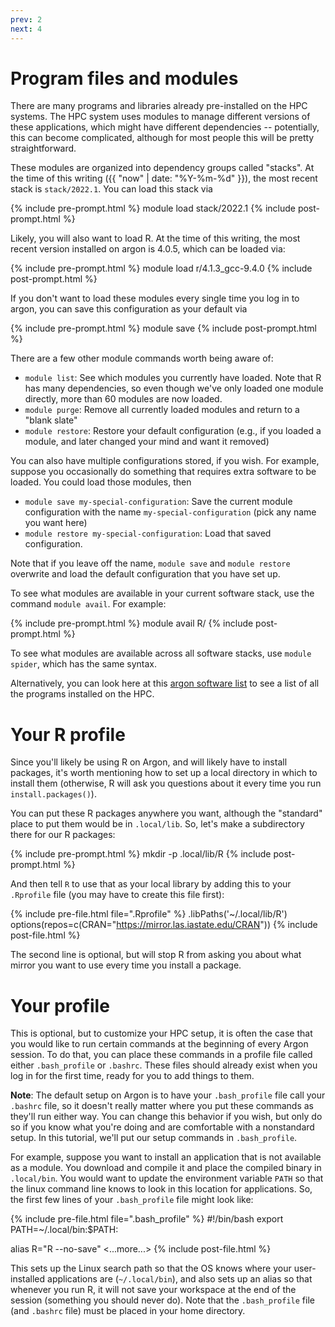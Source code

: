 ```yaml
---
prev: 2
next: 4
---
```


# Program files and modules

There are many programs and libraries already pre-installed on the HPC systems. The HPC system uses modules to manage different versions of these applications, which might have different dependencies -- potentially, this can become complicated, although for most people this will be pretty straightforward.

These modules are organized into dependency groups called "stacks". At the time of this writing ({{ "now" | date: "%Y-%m-%d" }}), the most recent stack is `stack/2022.1`. You can load this stack via

{% include pre-prompt.html %}
module load stack/2022.1
{% include post-prompt.html %}

Likely, you will also want to load R. At the time of this writing, the most recent version installed on argon is 4.0.5, which can be loaded via:

{% include pre-prompt.html %}
module load r/4.1.3_gcc-9.4.0
{% include post-prompt.html %}

If you don't want to load these modules every single time you log in to argon, you can save this configuration as your default via

{% include pre-prompt.html %}
module save
{% include post-prompt.html %}

There are a few other module commands worth being aware of:

* `module list`: See which modules you currently have loaded. Note that R has many dependencies, so even though we've only loaded one module directly, more than 60 modules are now loaded.
* `module purge`: Remove all currently loaded modules and return to a "blank slate"
* `module restore`: Restore your default configuration (e.g., if you loaded a module, and later changed your mind and want it removed)

You can also have multiple configurations stored, if you wish. For example, suppose you occasionally do something that requires extra software to be loaded. You could load those modules, then

* `module save my-special-configuration`: Save the current module configuration with the name `my-special-configuration` (pick any name you want here)
* `module restore my-special-configuration`: Load that saved configuration.

Note that if you leave off the name, `module save` and `module restore` overwrite and load the default configuration that you have set up.

To see what modules are available in your current software stack, use the command `module avail`. For example:

{% include pre-prompt.html %}
module avail R/
{% include post-prompt.html %}

To see what modules are available across all software stacks, use `module spider`, which has the same syntax. 

Alternatively, you can look here at this [argon software list](https://wiki.uiowa.edu/display/hpcdocs/Argon+Software+List) to see a list of all the programs installed on the HPC.

# Your R profile

Since you'll likely be using R on Argon, and will likely have to install
packages, it's worth mentioning how to set up a local directory in which to install them (otherwise, R will ask you questions about it every time you run `install.packages()`).

You can put these R packages anywhere you want, although the "standard" place to put them would be in `.local/lib`. So, let's make a subdirectory there for our R packages:

{% include pre-prompt.html %}
mkdir -p .local/lib/R
{% include post-prompt.html %}

And then tell `R` to use that as your local library by adding this
to your `.Rprofile` file (you may have to create this file first):

{% include pre-file.html file=".Rprofile" %}
.libPaths('~/.local/lib/R')
options(repos=c(CRAN="https://mirror.las.iastate.edu/CRAN"))
{% include post-file.html %}

The second line is optional, but will stop R from asking you about what mirror you want to use every time you install a package.

# Your profile

This is optional, but to customize your HPC setup, it is often the case that you would like to run certain commands at the beginning of every Argon session. To do that, you can place these commands in a profile file called either `.bash_profile` or `.bashrc`.  These files should already exist when you log in for the
first time, ready for you to add things to them.

**Note**: The default setup on Argon is to have your `.bash_profile` file call your `.bashrc` file, so it doesn't really matter where you put these commands as they'll run either way. You can change this behavior if you wish, but only do so if you know what you're doing and are comfortable with a nonstandard setup. In this tutorial, we'll put our setup commands in `.bash_profile`.

For example, suppose you want to install an application that is not available as a module. You download and compile it and place the compiled binary in `.local/bin`. You would want to update the environment variable `PATH` so that the linux command line knows to look in this location for applications. So, the first few lines of your `.bash_profile` file might look like:

{% include pre-file.html file=".bash_profile" %}
#!/bin/bash
export PATH=~/.local/bin:$PATH:

alias R="R --no-save"
<...more...>
{% include post-file.html %}

This sets up the Linux search path so that the OS knows where your
user-installed applications are (`~/.local/bin`), and also sets up an alias so that whenever you run R, it will not save your workspace at the end of the session (something you should never do). Note that the `.bash_profile` file (and `.bashrc` file) must be placed in your home directory.

